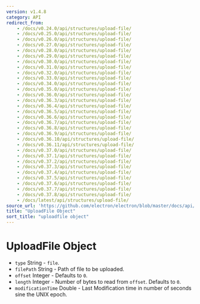 ```yaml
---
version: v1.4.8
category: API
redirect_from:
    - /docs/v0.24.0/api/structures/upload-file/
    - /docs/v0.25.0/api/structures/upload-file/
    - /docs/v0.26.0/api/structures/upload-file/
    - /docs/v0.27.0/api/structures/upload-file/
    - /docs/v0.28.0/api/structures/upload-file/
    - /docs/v0.29.0/api/structures/upload-file/
    - /docs/v0.30.0/api/structures/upload-file/
    - /docs/v0.31.0/api/structures/upload-file/
    - /docs/v0.32.0/api/structures/upload-file/
    - /docs/v0.33.0/api/structures/upload-file/
    - /docs/v0.34.0/api/structures/upload-file/
    - /docs/v0.35.0/api/structures/upload-file/
    - /docs/v0.36.0/api/structures/upload-file/
    - /docs/v0.36.3/api/structures/upload-file/
    - /docs/v0.36.4/api/structures/upload-file/
    - /docs/v0.36.5/api/structures/upload-file/
    - /docs/v0.36.6/api/structures/upload-file/
    - /docs/v0.36.7/api/structures/upload-file/
    - /docs/v0.36.8/api/structures/upload-file/
    - /docs/v0.36.9/api/structures/upload-file/
    - /docs/v0.36.10/api/structures/upload-file/
    - /docs/v0.36.11/api/structures/upload-file/
    - /docs/v0.37.0/api/structures/upload-file/
    - /docs/v0.37.1/api/structures/upload-file/
    - /docs/v0.37.2/api/structures/upload-file/
    - /docs/v0.37.3/api/structures/upload-file/
    - /docs/v0.37.4/api/structures/upload-file/
    - /docs/v0.37.5/api/structures/upload-file/
    - /docs/v0.37.6/api/structures/upload-file/
    - /docs/v0.37.7/api/structures/upload-file/
    - /docs/v0.37.8/api/structures/upload-file/
    - /docs/latest/api/structures/upload-file/
source_url: 'https://github.com/electron/electron/blob/master/docs/api/structures/upload-file.md'
title: "UploadFile Object"
sort_title: "uploadfile object"
---
```


# UploadFile Object

* `type` String - `file`.
* `filePath` String - Path of file to be uploaded.
* `offset` Integer - Defaults to `0`.
* `length` Integer - Number of bytes to read from `offset`.
  Defaults to `0`.
* `modificationTime` Double - Last Modification time in
  number of seconds sine the UNIX epoch.
